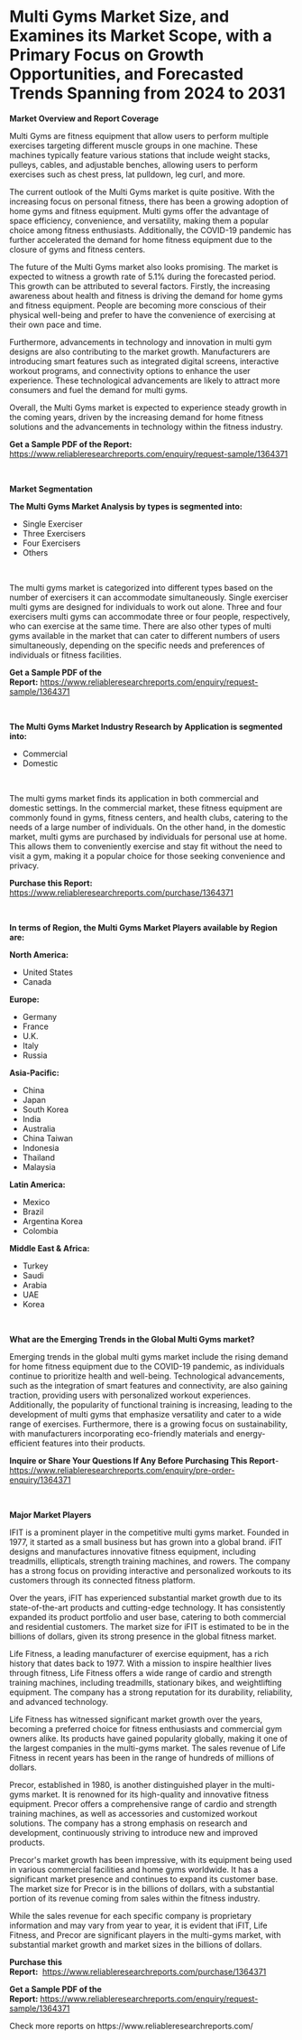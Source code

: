 <p><h1>Multi Gyms Market Size, and Examines its Market Scope, with a Primary Focus on Growth Opportunities, and Forecasted Trends Spanning from 2024 to 2031</h1></p><p><strong>Market Overview and Report Coverage</strong></p>
<p><p>Multi Gyms are fitness equipment that allow users to perform multiple exercises targeting different muscle groups in one machine. These machines typically feature various stations that include weight stacks, pulleys, cables, and adjustable benches, allowing users to perform exercises such as chest press, lat pulldown, leg curl, and more.</p><p>The current outlook of the Multi Gyms market is quite positive. With the increasing focus on personal fitness, there has been a growing adoption of home gyms and fitness equipment. Multi gyms offer the advantage of space efficiency, convenience, and versatility, making them a popular choice among fitness enthusiasts. Additionally, the COVID-19 pandemic has further accelerated the demand for home fitness equipment due to the closure of gyms and fitness centers.</p><p>The future of the Multi Gyms market also looks promising. The market is expected to witness a growth rate of 5.1% during the forecasted period. This growth can be attributed to several factors. Firstly, the increasing awareness about health and fitness is driving the demand for home gyms and fitness equipment. People are becoming more conscious of their physical well-being and prefer to have the convenience of exercising at their own pace and time.</p><p>Furthermore, advancements in technology and innovation in multi gym designs are also contributing to the market growth. Manufacturers are introducing smart features such as integrated digital screens, interactive workout programs, and connectivity options to enhance the user experience. These technological advancements are likely to attract more consumers and fuel the demand for multi gyms.</p><p>Overall, the Multi Gyms market is expected to experience steady growth in the coming years, driven by the increasing demand for home fitness solutions and the advancements in technology within the fitness industry.</p></p>
<p><strong>Get a Sample PDF of the Report:</strong> <a href="https://www.reliableresearchreports.com/enquiry/request-sample/1364371">https://www.reliableresearchreports.com/enquiry/request-sample/1364371</a></p>
<p>&nbsp;</p>
<p><strong>Market Segmentation</strong></p>
<p><strong>The Multi Gyms Market Analysis by types is segmented into:</strong></p>
<p><ul><li>Single Exerciser</li><li>Three Exercisers</li><li>Four Exercisers</li><li>Others</li></ul></p>
<p>&nbsp;</p>
<p><p>The multi gyms market is categorized into different types based on the number of exercisers it can accommodate simultaneously. Single exerciser multi gyms are designed for individuals to work out alone. Three and four exercisers multi gyms can accommodate three or four people, respectively, who can exercise at the same time. There are also other types of multi gyms available in the market that can cater to different numbers of users simultaneously, depending on the specific needs and preferences of individuals or fitness facilities.</p></p>
<p><strong>Get a Sample PDF of the Report:</strong>&nbsp;<a href="https://www.reliableresearchreports.com/enquiry/request-sample/1364371">https://www.reliableresearchreports.com/enquiry/request-sample/1364371</a></p>
<p>&nbsp;</p>
<p><strong>The Multi Gyms Market Industry Research by Application is segmented into:</strong></p>
<p><ul><li>Commercial</li><li>Domestic</li></ul></p>
<p>&nbsp;</p>
<p><p>The multi gyms market finds its application in both commercial and domestic settings. In the commercial market, these fitness equipment are commonly found in gyms, fitness centers, and health clubs, catering to the needs of a large number of individuals. On the other hand, in the domestic market, multi gyms are purchased by individuals for personal use at home. This allows them to conveniently exercise and stay fit without the need to visit a gym, making it a popular choice for those seeking convenience and privacy.</p></p>
<p><strong>Purchase this Report:</strong>&nbsp; <a href="https://www.reliableresearchreports.com/purchase/1364371">https://www.reliableresearchreports.com/purchase/1364371</a></p>
<p>&nbsp;</p>
<p><strong>In terms of Region, the Multi Gyms Market Players available by Region are:</strong></p>
<p>
    <p> <strong> North America: </strong>
        <ul>
            <li>United States</li>
            <li>Canada</li>
        </ul>
        </p> 
    <p> <strong> Europe: </strong>
        <ul>
            <li>Germany</li>
            <li>France</li>
            <li>U.K.</li>
            <li>Italy</li>
            <li>Russia</li>
        </ul>
        </p> 
    <p> <strong> Asia-Pacific: </strong>
        <ul>
            <li>China</li>
            <li>Japan</li>
            <li>South Korea</li>
            <li>India</li>
            <li>Australia</li>
            <li>China Taiwan</li>
            <li>Indonesia</li>
            <li>Thailand</li>
            <li>Malaysia</li>
        </ul>
        </p> 
    <p> <strong> Latin America: </strong>
        <ul>
            <li>Mexico</li>
            <li>Brazil</li>
            <li>Argentina Korea</li>
            <li>Colombia</li>
        </ul>
        </p> 
    <p> <strong> Middle East & Africa: </strong>
        <ul>
            <li>Turkey</li>
            <li>Saudi</li>
            <li>Arabia</li>
            <li>UAE</li>
            <li>Korea</li>
        </ul>
    </p>
    </p>
<p>&nbsp;</p>
<p><strong>What are the Emerging Trends in the Global Multi Gyms market?</strong></p>
<p><p>Emerging trends in the global multi gyms market include the rising demand for home fitness equipment due to the COVID-19 pandemic, as individuals continue to prioritize health and well-being. Technological advancements, such as the integration of smart features and connectivity, are also gaining traction, providing users with personalized workout experiences. Additionally, the popularity of functional training is increasing, leading to the development of multi gyms that emphasize versatility and cater to a wide range of exercises. Furthermore, there is a growing focus on sustainability, with manufacturers incorporating eco-friendly materials and energy-efficient features into their products.</p></p>
<p><strong>Inquire or Share Your Questions If Any Before Purchasing This Report</strong>- <a href="https://www.reliableresearchreports.com/enquiry/pre-order-enquiry/1364371">https://www.reliableresearchreports.com/enquiry/pre-order-enquiry/1364371</a></p>
<p>&nbsp;</p>
<p><strong>Major Market Players</strong></p>
<p><p>IFIT is a prominent player in the competitive multi gyms market. Founded in 1977, it started as a small business but has grown into a global brand. iFIT designs and manufactures innovative fitness equipment, including treadmills, ellipticals, strength training machines, and rowers. The company has a strong focus on providing interactive and personalized workouts to its customers through its connected fitness platform.</p><p>Over the years, iFIT has experienced substantial market growth due to its state-of-the-art products and cutting-edge technology. It has consistently expanded its product portfolio and user base, catering to both commercial and residential customers. The market size for iFIT is estimated to be in the billions of dollars, given its strong presence in the global fitness market.</p><p>Life Fitness, a leading manufacturer of exercise equipment, has a rich history that dates back to 1977. With a mission to inspire healthier lives through fitness, Life Fitness offers a wide range of cardio and strength training machines, including treadmills, stationary bikes, and weightlifting equipment. The company has a strong reputation for its durability, reliability, and advanced technology.</p><p>Life Fitness has witnessed significant market growth over the years, becoming a preferred choice for fitness enthusiasts and commercial gym owners alike. Its products have gained popularity globally, making it one of the largest companies in the multi-gyms market. The sales revenue of Life Fitness in recent years has been in the range of hundreds of millions of dollars.</p><p>Precor, established in 1980, is another distinguished player in the multi-gyms market. It is renowned for its high-quality and innovative fitness equipment. Precor offers a comprehensive range of cardio and strength training machines, as well as accessories and customized workout solutions. The company has a strong emphasis on research and development, continuously striving to introduce new and improved products.</p><p>Precor's market growth has been impressive, with its equipment being used in various commercial facilities and home gyms worldwide. It has a significant market presence and continues to expand its customer base. The market size for Precor is in the billions of dollars, with a substantial portion of its revenue coming from sales within the fitness industry.</p><p>While the sales revenue for each specific company is proprietary information and may vary from year to year, it is evident that iFIT, Life Fitness, and Precor are significant players in the multi-gyms market, with substantial market growth and market sizes in the billions of dollars.</p></p>
<p><strong>Purchase this Report:</strong>&nbsp;&nbsp;<a href="https://www.reliableresearchreports.com/purchase/1364371">https://www.reliableresearchreports.com/purchase/1364371</a></p>
<p></p>
<p><strong>Get a Sample PDF of the Report:</strong>&nbsp;<a href="https://www.reliableresearchreports.com/enquiry/request-sample/1364371">https://www.reliableresearchreports.com/enquiry/request-sample/1364371</a></p>
<p>Check more reports on https://www.reliableresearchreports.com/</p>